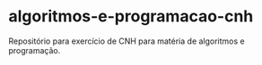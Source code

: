 # algoritmos-e-programacao-cnh
Repositório para exercício de CNH para matéria de algoritmos e programação.
